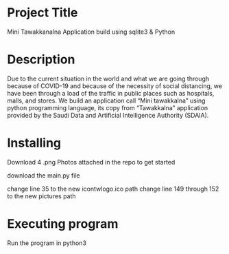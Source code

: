 # Project Title
Mini Tawakkanalna Application build using sqlite3 & Python 

# Description
Due to the current situation in the world and what we are going through because of COVID-19
and because of the necessity of social distancing, we have been through a load of the traffic in
public places such as hospitals, malls, and stores. 
We build an application call “Mini tawakkalna” using python programming language, 
its copy from “Tawakkalna” application provided by the Saudi Data and Artificial Intelligence Authority (SDAIA). 

# Installing
Download 4 .png Photos attached in the repo to get started

download the main.py file 

change line 35 to the new icontwlogo.ico path 
change line 149 through 152 to the new pictures path 

# Executing program
Run the program in python3 
